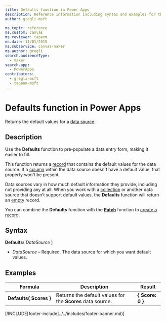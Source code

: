```yaml
---
title: Defaults function in Power Apps
description: Reference information including syntax and examples for the Defaults function in Power Apps.
author: gregli-msft

ms.topic: reference
ms.custom: canvas
ms.reviewer: tapanm
ms.date: 11/01/2015
ms.subservice: canvas-maker
ms.author: gregli
search.audienceType: 
  - maker
search.app: 
  - PowerApps
contributors:
  - gregli-msft
  - tapanm-msft
---
```

# Defaults function in Power Apps
Returns the default values for a [data source](/power-apps/maker/canvas-apps/working-with-data-sources.md).  

## Description
Use the **Defaults** function to pre-populate a data entry form, making it easier to fill.

This function returns a [record](/power-apps/maker/canvas-apps/working-with-tables.md#records) that contains the default values for the data source.  If a [column](/power-apps/maker/canvas-apps/working-with-tables.md#columns) within the data source doesn't have a default value, that property won't be present.

Data sources vary in how much default information they provide, including not providing any at all.  When you work with a [collection](/power-apps/maker/canvas-apps/working-with-data-sources.md#collections) or another data source that doesn't support default values, the **Defaults** function will return an [empty](function-isblank-isempty.md) record.

You can combine the **Defaults** function with the **[Patch](function-patch.md)** function to [create a record](/power-apps/maker/canvas-apps/working-with-data-sources.md).

## Syntax
**Defaults**( *DataSource* )

* *DataSource* – Required. The data source for which you want default values.

## Examples

| Formula | Description | Result |
| --- | --- | --- |
| **Defaults(&nbsp;Scores&nbsp;)** |Returns the default values for the **Scores** data source. |**{ Score: 0 }** |



[!INCLUDE[footer-include]../../includes/footer-banner.md)]